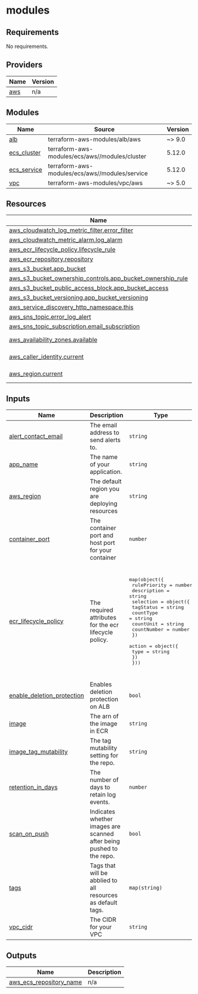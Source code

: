 # modules

<!-- BEGIN_TF_DOCS -->
## Requirements

No requirements.

## Providers

| Name | Version |
|------|---------|
| <a name="provider_aws"></a> [aws](#provider\_aws) | n/a |

## Modules

| Name | Source | Version |
|------|--------|---------|
| <a name="module_alb"></a> [alb](#module\_alb) | terraform-aws-modules/alb/aws | ~> 9.0 |
| <a name="module_ecs_cluster"></a> [ecs\_cluster](#module\_ecs\_cluster) | terraform-aws-modules/ecs/aws//modules/cluster | 5.12.0 |
| <a name="module_ecs_service"></a> [ecs\_service](#module\_ecs\_service) | terraform-aws-modules/ecs/aws//modules/service | 5.12.0 |
| <a name="module_vpc"></a> [vpc](#module\_vpc) | terraform-aws-modules/vpc/aws | ~> 5.0 |

## Resources

| Name | Type |
|------|------|
| [aws_cloudwatch_log_metric_filter.error_filter](https://registry.terraform.io/providers/hashicorp/aws/latest/docs/resources/cloudwatch_log_metric_filter) | resource |
| [aws_cloudwatch_metric_alarm.log_alarm](https://registry.terraform.io/providers/hashicorp/aws/latest/docs/resources/cloudwatch_metric_alarm) | resource |
| [aws_ecr_lifecycle_policy.lifecycle_rule](https://registry.terraform.io/providers/hashicorp/aws/latest/docs/resources/ecr_lifecycle_policy) | resource |
| [aws_ecr_repository.repository](https://registry.terraform.io/providers/hashicorp/aws/latest/docs/resources/ecr_repository) | resource |
| [aws_s3_bucket.app_bucket](https://registry.terraform.io/providers/hashicorp/aws/latest/docs/resources/s3_bucket) | resource |
| [aws_s3_bucket_ownership_controls.app_bucket_ownership_rule](https://registry.terraform.io/providers/hashicorp/aws/latest/docs/resources/s3_bucket_ownership_controls) | resource |
| [aws_s3_bucket_public_access_block.app_bucket_access](https://registry.terraform.io/providers/hashicorp/aws/latest/docs/resources/s3_bucket_public_access_block) | resource |
| [aws_s3_bucket_versioning.app_bucket_versioning](https://registry.terraform.io/providers/hashicorp/aws/latest/docs/resources/s3_bucket_versioning) | resource |
| [aws_service_discovery_http_namespace.this](https://registry.terraform.io/providers/hashicorp/aws/latest/docs/resources/service_discovery_http_namespace) | resource |
| [aws_sns_topic.error_log_alert](https://registry.terraform.io/providers/hashicorp/aws/latest/docs/resources/sns_topic) | resource |
| [aws_sns_topic_subscription.email_subscription](https://registry.terraform.io/providers/hashicorp/aws/latest/docs/resources/sns_topic_subscription) | resource |
| [aws_availability_zones.available](https://registry.terraform.io/providers/hashicorp/aws/latest/docs/data-sources/availability_zones) | data source |
| [aws_caller_identity.current](https://registry.terraform.io/providers/hashicorp/aws/latest/docs/data-sources/caller_identity) | data source |
| [aws_region.current](https://registry.terraform.io/providers/hashicorp/aws/latest/docs/data-sources/region) | data source |

## Inputs

| Name | Description | Type | Default | Required |
|------|-------------|------|---------|:--------:|
| <a name="input_alert_contact_email"></a> [alert\_contact\_email](#input\_alert\_contact\_email) | The email address to send alerts to. | `string` | n/a | yes |
| <a name="input_app_name"></a> [app\_name](#input\_app\_name) | The name of your application. | `string` | n/a | yes |
| <a name="input_aws_region"></a> [aws\_region](#input\_aws\_region) | The default region you are deploying resources | `string` | `"us-east-1"` | no |
| <a name="input_container_port"></a> [container\_port](#input\_container\_port) | The container port and host port for your container | `number` | n/a | yes |
| <a name="input_ecr_lifecycle_policy"></a> [ecr\_lifecycle\_policy](#input\_ecr\_lifecycle\_policy) | The required attributes for the ecr lifecycle policy. | <pre>map(object({<br/>    rulePriority = number<br/>    description  = string<br/>    selection = object({<br/>      tagStatus   = string<br/>      countType   = string<br/>      countUnit   = string<br/>      countNumber = number<br/>    })<br/>    action = object({<br/>      type = string<br/>    })<br/>  }))</pre> | <pre>{<br/>  "lifecycle_rule": {<br/>    "action": {<br/>      "type": "expire"<br/>    },<br/>    "description": "Expire images older than 14 days.",<br/>    "rulePriority": 1,<br/>    "selection": {<br/>      "countNumber": 14,<br/>      "countType": "sinceImagePushed",<br/>      "countUnit": "days",<br/>      "tagStatus": "untagged"<br/>    }<br/>  }<br/>}</pre> | no |
| <a name="input_enable_deletion_protection"></a> [enable\_deletion\_protection](#input\_enable\_deletion\_protection) | Enables deletion protection on ALB | `bool` | `false` | no |
| <a name="input_image"></a> [image](#input\_image) | The arn of the image in ECR | `string` | n/a | yes |
| <a name="input_image_tag_mutability"></a> [image\_tag\_mutability](#input\_image\_tag\_mutability) | The tag mutability setting for the repo. | `string` | `"IMMUTABLE"` | no |
| <a name="input_retention_in_days"></a> [retention\_in\_days](#input\_retention\_in\_days) | The number of days to retain log events. | `number` | `30` | no |
| <a name="input_scan_on_push"></a> [scan\_on\_push](#input\_scan\_on\_push) | Indicates whether images are scanned after being pushed to the repo. | `bool` | `true` | no |
| <a name="input_tags"></a> [tags](#input\_tags) | Tags that will be abblied to all resources as default tags. | `map(string)` | n/a | yes |
| <a name="input_vpc_cidr"></a> [vpc\_cidr](#input\_vpc\_cidr) | The CIDR for your VPC | `string` | n/a | yes |

## Outputs

| Name | Description |
|------|-------------|
| <a name="output_aws_ecs_repository_name"></a> [aws\_ecs\_repository\_name](#output\_aws\_ecs\_repository\_name) | n/a |
<!-- END_TF_DOCS -->
